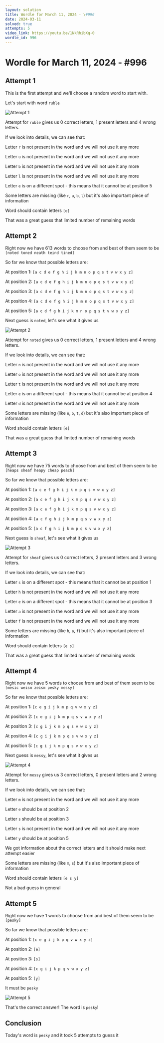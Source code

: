 ```yaml
---
layout: solution
title: Wordle for March 11, 2024 - \#996
date: 2024-03-11
solved: true
attempts: 5
video_link: https://youtu.be/1NkRhibXq-0
wordle_id: 996
---
```


# Wordle for March 11, 2024 - \#996

## Attempt 1

This is the first attempt and we'll choose a random word to start with.

Let's start with word `ruble`

![Attempt 1](2024-03-11/attempt-1.png)

Attempt for `ruble` gives us 0 correct letters, 1 present letters and 4 wrong letters.

If we look into details, we can see that:

Letter `r` is not present in the word and we will not use it any more

Letter `u` is not present in the word and we will not use it any more

Letter `b` is not present in the word and we will not use it any more

Letter `l` is not present in the word and we will not use it any more

Letter `e` is on a different spot - this means that it cannot be at position 5

Some letters are missing (like `r`, `u`, `b`, `l`) but it's also important piece of information

Word should contain letters `[e]`

That was a great guess that limited number of remaining words



## Attempt 2

Right now we have 613 words to choose from and best of them seem to be `[noted toned neath teind tined]`

So far we know that possible letters are:

At position 1: `[a c d e f g h i j k m n o p q s t v w x y z]`

At position 2: `[a c d e f g h i j k m n o p q s t v w x y z]`

At position 3: `[a c d e f g h i j k m n o p q s t v w x y z]`

At position 4: `[a c d e f g h i j k m n o p q s t v w x y z]`

At position 5: `[a c d f g h i j k m n o p q s t v w x y z]`

Next guess is `noted`, let's see what it gives us

![Attempt 2](2024-03-11/attempt-2.png)

Attempt for `noted` gives us 0 correct letters, 1 present letters and 4 wrong letters.

If we look into details, we can see that:

Letter `n` is not present in the word and we will not use it any more

Letter `o` is not present in the word and we will not use it any more

Letter `t` is not present in the word and we will not use it any more

Letter `e` is on a different spot - this means that it cannot be at position 4

Letter `d` is not present in the word and we will not use it any more

Some letters are missing (like `n`, `o`, `t`, `d`) but it's also important piece of information

Word should contain letters `[e]`

That was a great guess that limited number of remaining words



## Attempt 3

Right now we have 75 words to choose from and best of them seem to be `[heaps sheaf heapy cheap peach]`

So far we know that possible letters are:

At position 1: `[a c e f g h i j k m p q s v w x y z]`

At position 2: `[a c e f g h i j k m p q s v w x y z]`

At position 3: `[a c e f g h i j k m p q s v w x y z]`

At position 4: `[a c f g h i j k m p q s v w x y z]`

At position 5: `[a c f g h i j k m p q s v w x y z]`

Next guess is `sheaf`, let's see what it gives us

![Attempt 3](2024-03-11/attempt-3.png)

Attempt for `sheaf` gives us 0 correct letters, 2 present letters and 3 wrong letters.

If we look into details, we can see that:

Letter `s` is on a different spot - this means that it cannot be at position 1

Letter `h` is not present in the word and we will not use it any more

Letter `e` is on a different spot - this means that it cannot be at position 3

Letter `a` is not present in the word and we will not use it any more

Letter `f` is not present in the word and we will not use it any more

Some letters are missing (like `h`, `a`, `f`) but it's also important piece of information

Word should contain letters `[e s]`

That was a great guess that limited number of remaining words



## Attempt 4

Right now we have 5 words to choose from and best of them seem to be `[mesic weism zeism pesky messy]`

So far we know that possible letters are:

At position 1: `[c e g i j k m p q v w x y z]`

At position 2: `[c e g i j k m p q s v w x y z]`

At position 3: `[c g i j k m p q s v w x y z]`

At position 4: `[c g i j k m p q s v w x y z]`

At position 5: `[c g i j k m p q s v w x y z]`

Next guess is `messy`, let's see what it gives us

![Attempt 4](2024-03-11/attempt-4.png)

Attempt for `messy` gives us 3 correct letters, 0 present letters and 2 wrong letters.

If we look into details, we can see that:

Letter `m` is not present in the word and we will not use it any more

Letter `e` should be at position 2

Letter `s` should be at position 3

Letter `s` is not present in the word and we will not use it any more

Letter `y` should be at position 5

We got information about the correct letters and it should make next attempt easier

Some letters are missing (like `m`, `s`) but it's also important piece of information

Word should contain letters `[e s y]`

Not a bad guess in general



## Attempt 5

Right now we have 1 words to choose from and best of them seem to be `[pesky]`

So far we know that possible letters are:

At position 1: `[c e g i j k p q v w x y z]`

At position 2: `[e]`

At position 3: `[s]`

At position 4: `[c g i j k p q v w x y z]`

At position 5: `[y]`

It must be `pesky`

![Attempt 5](2024-03-11/attempt-5.png)

That's the correct answer! The word is `pesky`!

## Conclusion

Today's word is `pesky` and it took 5 attempts to guess it

